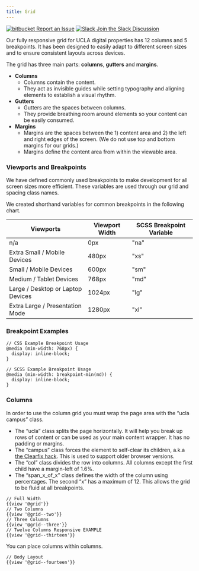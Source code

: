 ```yaml
---
title: Grid
---
```

<a class="create-button small" href="https://bitbucket.org/uclaucomm/ucla-bruin-components/issues?status=new&status=open">![bitbucket](https://s3.us-west-1.amazonaws.com/webcomponents.ucla.edu/build/%!CurrentVersion%!/docs/img/bitbucket-icon-white.png) Report an Issue</a>
<a class="create-button small" href="https://ucla.slack.com/archives/C01TW0HVB0Q">![Slack](https://s3.us-west-1.amazonaws.com/webcomponents.ucla.edu/build/%!CurrentVersion%!/docs/img/slack-icon-white.png) Join the Slack Discussion</a>

Our fully responsive grid for UCLA digital properties has 12 columns and 5 breakpoints. It has been designed to easily adapt to different screen sizes and to ensure consistent layouts across devices.

The grid has three main parts: **columns**, **gutters** and **margins**.

* **Columns**
  * Columns contain the content.
  * They act as invisible guides while setting typography and aligning elements to establish a visual rhythm.
* **Gutters**
  * Gutters are the spaces between columns.
  * They provide breathing room around elements so your content can be easily consumed.
* **Margins**
  * Margins are the spaces between the 1) content area and 2) the left and right edges of the screen. (We do not use top and bottom margins for our grids.)
  * Margins define the content area from within the viewable area.

### **Viewports and Breakpoints**

We have defined commonly used breakpoints to make development for all screen sizes more efficient. These variables are used through our grid and spacing class names.

We created shorthand variables for common breakpoints in the following chart.

Viewports | Viewport Width | SCSS Breakpoint Variable
------------ | ------------- | -------------
n/a | 0px | "na"
Extra Small / Mobile Devices | 480px | "xs"
Small / Mobile Devices | 600px | "sm"
Medium / Tablet Devices | 768px | "md"
Large / Desktop or Laptop Devices | 1024px | "lg"
Extra Large / Presentation Mode | 1280px | "xl"

### **Breakpoint Examples**

```
// CSS Example Breakpoint Usage
@media (min-width: 768px) {
  display: inline-block;
}

// SCSS Example Breakpoint Usage
@media (min-width: breakpoint-min(md)) {
  display: inline-block;
}

```

### **Columns**

In order to use the column grid you must wrap the page area with the “ucla campus” class.

* The “ucla” class splits the page horizontally. It will help you break up rows of content or can be used as your main content wrapper. It has no padding or margins.
* The “campus” class forces the element to self-clear its children, a.k.a [the Clearfix hack](https://css-tricks.com/snippets/css/clear-fix/). This is used to support older browser versions.
* The “col” class divides the row into columns. All columns except the first child have a margin-left of 1.6%.
* The “span_x_of_x” class defines the width of the column using percentages. The second “x” has a maximum of 12. This allows the grid to be fluid at all breakpoints.

```
// Full Width
{{view '@grid'}}
// Two Columns
{{view '@grid--two'}}
// Three Columns
{{view '@grid--three'}}
// Twelve Columns Responsive EXAMPLE
{{view '@grid--thirteen'}}
```

You can place columns within columns.

```
// Body Layout
{{view '@grid--fourteen'}}
```

